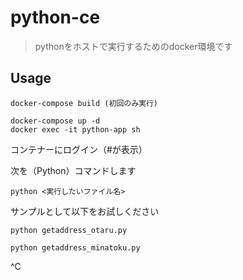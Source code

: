 # python-ce

> pythonをホストで実行するためのdocker環境です

## Usage
```
docker-compose build (初回のみ実行)
```
```
docker-compose up -d
docker exec -it python-app sh
```
コンテナーにログイン（#が表示） 

次を（Python）コマンドします
```
python <実行したいファイル名>
```

サンプルとして以下をお試しください
```
python getaddress_otaru.py
```
```
python getaddress_minatoku.py
```

^C
